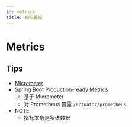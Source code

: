 ```yaml
---
id: metrics
title: 指标监控
---
```


# Metrics
## Tips
* [Micrometer](https://micrometer.io/)
* Spring Boot [Production-ready Metrics](https://docs.spring.io/spring-boot/docs/current/reference/html/production-ready-metrics.html)
  * 基于 Micrometer
  * 对 Prometheus 暴露 `/actuator/prometheus`
* NOTE
  * 指标本身是多维数据
